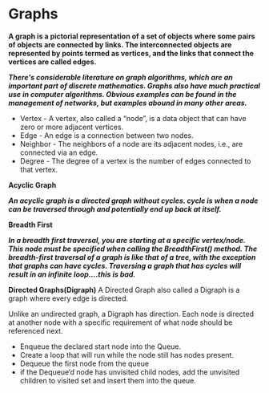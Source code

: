 # Graphs

**A graph is a pictorial representation of a set of objects where some pairs of objects are connected by links. The interconnected objects are represented by points termed as vertices, and the links that connect the vertices are called edges.**

***There's considerable literature on graph algorithms, which are an important part of discrete mathematics. Graphs also have much practical use in computer algorithms. Obvious examples can be found in the management of networks, but examples abound in many other areas.***

- Vertex - A vertex, also called a “node”, is a data object that can have zero or more adjacent vertices.
- Edge - An edge is a connection between two nodes.
- Neighbor - The neighbors of a node are its adjacent nodes, i.e., are connected via an edge.
- Degree - The degree of a vertex is the number of edges connected to that vertex.

**Acyclic Graph**

***An acyclic graph is a directed graph without cycles. cycle is when a node can be traversed through and potentially end up back at itself.***

**Breadth First**

***In a breadth first traversal, you are starting at a specific vertex/node. This node must be specified when calling the BreadthFirst() method. The breadth-first traversal of a graph is like that of a tree, with the exception that graphs can have cycles. Traversing a graph that has cycles will result in an infinite loop….this is bad.***

**Directed Graphs(Digraph)**
A Directed Graph also called a Digraph is a graph where every edge is directed.

Unlike an undirected graph, a Digraph has direction. Each node is directed at another node with a specific requirement of what node should be referenced next.

- Enqueue the declared start node into the Queue.
- Create a loop that will run while the node still has nodes present.
- Dequeue the first node from the queue
- if the Dequeue‘d node has unvisited child nodes, add the unvisited children to visited set and insert them into the queue.

